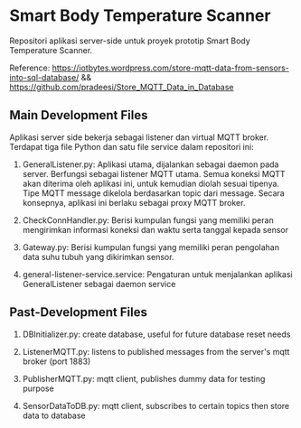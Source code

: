 # Smart Body Temperature Scanner

Repositori aplikasi server-side untuk proyek prototip Smart Body Temperature Scanner. 

Reference: https://iotbytes.wordpress.com/store-mqtt-data-from-sensors-into-sql-database/ && https://github.com/pradeesi/Store_MQTT_Data_in_Database


## Main Development Files
Aplikasi server side bekerja sebagai listener dan virtual MQTT broker. Terdapat tiga file Python dan satu file service dalam repositori ini:

1. GeneralListener.py: Aplikasi utama, dijalankan sebagai daemon pada server. Berfungsi sebagai listener MQTT utama. Semua koneksi MQTT akan diterima oleh aplikasi ini, untuk kemudian diolah sesuai tipenya. Tipe MQTT message dikelola berdasarkan topic dari message. Secara konsepnya, aplikasi ini berlaku sebagai proxy MQTT broker.

2. CheckConnHandler.py: Berisi kumpulan fungsi yang memiliki peran mengirimkan informasi koneksi dan waktu serta tanggal kepada sensor

3. Gateway.py: Berisi kumpulan fungsi yang memiliki peran pengolahan data suhu tubuh yang dikirimkan sensor. 

4. general-listener-service.service: Pengaturan untuk menjalankan aplikasi GeneralListener sebagai daemon service

## Past-Development Files

1. DBInitializer.py: create database, useful for future database reset needs

2. ListenerMQTT.py: listens to published messages from the server's mqtt broker (port 1883)

3. PublisherMQTT.py: mqtt client, publishes dummy data for testing purpose

4. SensorDataToDB.py: mqtt client, subscribes to certain topics then store data to database
<!-- 
Program listener di execute sebagai client listener, kemudian akan kirim data yang diterima ke function di file SensorDataToDB



Run listener as background process (https://janakiev.com/blog/python-background/):

1. Now you can run the script with nohup which ignores the hangup signal. This means that you can close the terminal without stopping the execution. Also, don’t forget to add & so the script runs in the background:

nohup /path/to/test.py &

2. The output will be saved in the nohup.out file, unless you specify the output file like here:

   nohup /path/to/test.py > output.log &

   nohup python /path/to/test.py > output.log &

3. You can find the process and its process Id with this command:

   ps ax | grep test.py

4. If you want to stop the execution, you can kill it with the kill command:

   kill PID

5. It is also possible to kill the process by using pkill, but make sure you check if there is not a different script running with the same name:

   pkill -f test.py -->
